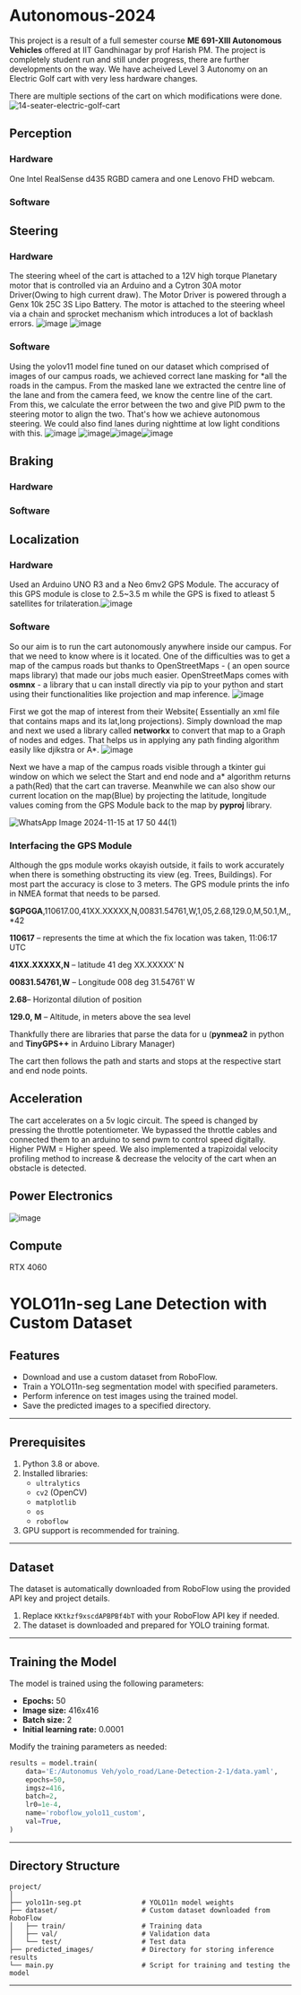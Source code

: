 
# Autonomous-2024
This project is a result of a full semester course **ME 691-XIII Autonomous Vehicles** offered at IIT Gandhinagar by prof Harish PM. The project is completely student run and still under progress, there are further developments on the way. We have acheived Level 3 Autonomy on an Electric Golf cart with very less hardware changes.

There are multiple sections of the cart on which modifications were done. ![14-seater-electric-golf-cart](https://github.com/user-attachments/assets/39bc530b-ad84-4064-8a0a-6ae69f878818)

## Perception

### Hardware
One Intel RealSense d435 RGBD camera and one Lenovo FHD webcam.

### Software

## Steering

### Hardware
The steering wheel of the cart is attached to a 12V high torque Planetary motor that is controlled via an Arduino and a Cytron 30A motor Driver(Owing to high current draw). The Motor Driver is powered through a Genx 10k 25C 3S Lipo Battery. The motor is attached to the steering wheel via a chain and sprocket mechanism which introduces a lot of backlash errors.
![image](https://github.com/user-attachments/assets/823e722e-f74f-49ef-a425-b8ad93724349)
![image](https://github.com/user-attachments/assets/fdc8665f-5bf5-4186-9278-bc28cafdc0dd)

### Software
Using the yolov11 model fine tuned on our dataset which comprised of images of our campus roads, we achieved correct lane masking for *all the roads in the campus. From the masked lane we extracted the centre line of the lane and from the camera feed, we know the centre line of the cart. From this, we calculate the error between the two and give PID pwm to the steering motor to align the two. That's how we achieve autonomous steering. We could also find lanes during nighttime at low light conditions with this.  ![image](https://github.com/user-attachments/assets/43384238-b416-4606-9800-697b994d8421)
![image](https://github.com/user-attachments/assets/589f63b4-60e5-4805-9319-615ab07a5905)![image](https://github.com/user-attachments/assets/f240f17b-c9f2-4c80-80ce-5ccca941b410)![image](https://github.com/user-attachments/assets/c73e072d-7b10-4257-a3e7-455b14be568f)





## Braking
### Hardware
### Software
## Localization
### Hardware
Used an Arduino UNO R3 and a Neo 6mv2 GPS Module. The accuracy of this GPS module is close to 2.5~3.5 m while the GPS is fixed to atleast 5 satellites for trilateration.![image](https://github.com/user-attachments/assets/b914471f-1ac3-40b9-9c89-c2872a840783)

### Software
So our aim is to run the cart autonomously anywhere inside our campus. For that we need to know where is it located.
One of the difficulties was to get a map of the campus roads but thanks to OpenStreetMaps - ( an open source maps library) that made our jobs much easier. OpenStreetMaps comes with **osmnx** - a library that u can install directly via pip to your python and start using their functionalities like projection and map inference. ![image](https://github.com/user-attachments/assets/0b734ccb-e23b-4299-ae07-0e699680841a)


First we got the map of interest from their Website( Essentially an xml file that contains maps and its lat,long projections). Simply download the map and next we used a library called **networkx** to convert that map to a Graph of nodes and edges. That helps us in applying any path finding algorithm easily like djikstra or A*. ![image](https://github.com/user-attachments/assets/bddeb112-dd67-4628-8732-1265e47f4673)


Next we have a map of the campus roads visible through a tkinter gui window on which we select the Start and end node and a* algorithm returns a path(Red) that the cart can traverse. Meanwhile we can also show our current location on the map(Blue) by projecting the latitude, longitude values coming from the GPS Module back to the map by **pyproj** library. 

![WhatsApp Image 2024-11-15 at 17 50 44(1)](https://github.com/user-attachments/assets/8e77a232-152f-4668-973d-db460994d7e4)



### Interfacing the GPS Module

Although the gps module works okayish outside, it fails to work accurately when there is something obstructing its view (eg. Trees, Buildings). For most part the accuracy is close to 3 meters.
The GPS module prints the info in NMEA format that needs to be parsed. 

**$GPGGA**,110617.00,41XX.XXXXX,N,00831.54761,W,1,05,2.68,129.0,M,50.1,M,,*42

**110617** – represents the time at which the fix location was taken, 11:06:17 UTC

**41XX.XXXXX,N** – latitude 41 deg XX.XXXXX’ N

**00831.54761,W** – Longitude 008 deg 31.54761′ W

**2.68**– Horizontal dilution of position

**129.0, M** – Altitude, in meters above the sea level

Thankfully there are libraries that parse the data for u (**pynmea2** in python and **TinyGPS++** in Arduino Library Manager)

The cart then follows the path and starts and stops at the respective start and end node points.

## Acceleration

The cart accelerates on a 5v logic circuit. The speed is changed by pressing the throttle potentiometer. 
We bypassed the throttle cables and connected them to an arduino to send pwm to control speed digitally. Higher PWM = Higher speed.
We also implemented a trapizoidal velocity profiling method to increase & decrease the velocity of the cart when an obstacle is detected.



## Power Electronics
![image](https://github.com/user-attachments/assets/5f02721d-c644-43b5-9c12-58185abe1ccf)


## Compute
RTX 4060 


# YOLO11n-seg Lane Detection with Custom Dataset

## Features
- Download and use a custom dataset from RoboFlow.
- Train a YOLO11n-seg segmentation model with specified parameters.
- Perform inference on test images using the trained model.
- Save the predicted images to a specified directory.

---

## Prerequisites

1. Python 3.8 or above.
2. Installed libraries:
   - `ultralytics`
   - `cv2` (OpenCV)
   - `matplotlib`
   - `os`
   - `roboflow`
3. GPU support is recommended for training.

---

## Dataset

The dataset is automatically downloaded from RoboFlow using the provided API key and project details.

1. Replace `KKtkzf9xscdAPBPBf4bT` with your RoboFlow API key if needed.
2. The dataset is downloaded and prepared for YOLO training format.

---

## Training the Model

The model is trained using the following parameters:
- **Epochs:** 50
- **Image size:** 416x416
- **Batch size:** 2
- **Initial learning rate:** 0.0001

Modify the training parameters as needed:
```python
results = model.train(
    data='E:/Autonomus Veh/yolo_road/Lane-Detection-2-1/data.yaml',
    epochs=50,
    imgsz=416,
    batch=2,
    lr0=1e-4,
    name='roboflow_yolo11_custom',
    val=True,
)
```

---

## Directory Structure

```
project/
│
├── yolo11n-seg.pt               # YOLO11n model weights
├── dataset/                     # Custom dataset downloaded from RoboFlow
│   ├── train/                   # Training data
│   ├── val/                     # Validation data
│   └── test/                    # Test data
├── predicted_images/            # Directory for storing inference results
└── main.py                      # Script for training and testing the model
```

---


